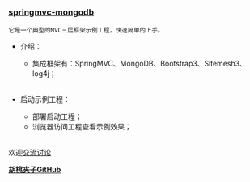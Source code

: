 ### [springmvc-mongodb](https://github.com/wangxinforme/springmvc-mongodb)
<code>它是一个典型的MVC三层框架示例工程，快速简单的上手。</code>

+ 介绍：
	+ 集成框架有：SpringMVC、MongoDB、Bootstrap3、Sitemesh3、log4j；</br></br>
	
+ 启动示例工程：
	+ 部署启动工程；
	+ 浏览器访问工程查看示例效果；</br></br>


欢迎[交流讨论](https://github.com/wangxinforme/springmvc-hibernate/issues)

<b>[胡桃夹子GitHub](https://github.com/wangxinforme "Vincent Git@OSC主页")</b>

